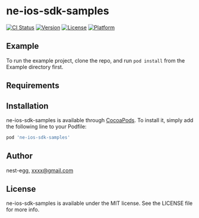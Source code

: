 # ne-ios-sdk-samples

[![CI Status](https://img.shields.io/travis/landland-company/ne-ios-sdk-samples.svg?style=flat)](https://travis-ci.org/landland-company/ne-ios-sdk-samples)
[![Version](https://img.shields.io/cocoapods/v/ne-ios-sdk-samples.svg?style=flat)](https://cocoapods.org/pods/ne-ios-sdk-samples)
[![License](https://img.shields.io/cocoapods/l/ne-ios-sdk-samples.svg?style=flat)](https://cocoapods.org/pods/ne-ios-sdk-samples)
[![Platform](https://img.shields.io/cocoapods/p/ne-ios-sdk-samples.svg?style=flat)](https://cocoapods.org/pods/ne-ios-sdk-samples)

## Example

To run the example project, clone the repo, and run `pod install` from the Example directory first.

## Requirements

## Installation

ne-ios-sdk-samples is available through [CocoaPods](https://cocoapods.org). To install
it, simply add the following line to your Podfile:

```ruby
pod 'ne-ios-sdk-samples'
```

## Author

nest-egg, xxxx@gmail.com

## License

ne-ios-sdk-samples is available under the MIT license. See the LICENSE file for more info.
